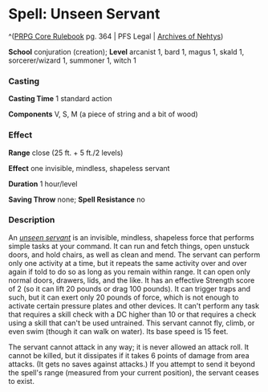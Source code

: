 # Spell: Unseen Servant

^([PRPG Core Rulebook][ss-unseen-servant] pg. 364 | PFS Legal | [Archives of Nehtys][sn-unseen-servant])

**School** conjuration (creation); **Level** arcanist 1, bard 1, magus 1, skald 1, sorcerer/wizard 1, summoner 1, witch 1

### Casting

**Casting Time** 1 standard action  

**Components** V, S, M (a piece of string and a bit of wood)

### Effect

**Range** close (25 ft. + 5 ft./2 levels)  

**Effect** one invisible, mindless, shapeless servant  

**Duration** 1 hour/level  

**Saving Throw** none; **Spell Resistance** no

### Description

An _[unseen servant]_ is an invisible, mindless, shapeless force that performs simple tasks at your command. It can run and fetch things, open unstuck doors, and hold chairs, as well as clean and mend. The servant can perform only one activity at a time, but it repeats the same activity over and over again if told to do so as long as you remain within range. It can open only normal doors, drawers, lids, and the like. It has an effective Strength score of 2 (so it can lift 20 pounds or drag 100 pounds). It can trigger traps and such, but it can exert only 20 pounds of force, which is not enough to activate certain pressure plates and other devices. It can't perform any task that requires a skill check with a DC higher than 10 or that requires a check using a skill that can't be used untrained. This servant cannot fly, climb, or even swim (though it can walk on water). Its base speed is 15 feet.  

The servant cannot attack in any way; it is never allowed an attack roll. It cannot be killed, but it dissipates if it takes 6 points of damage from area attacks. (It gets no saves against attacks.) If you attempt to send it beyond the spell's range (measured from your current position), the servant ceases to exist.

[ss-unseen-servant]: http://paizo.com/pathfinderRPG/v57
[sn-unseen-servant]: http://www.archivesofnethys.com/SpellDisplay.aspx?ItemName=Unseen%20Servant
[unseen servant]: http://www.archivesofnethys.com/SpellDisplay.aspx?ItemName=unseen%20servant